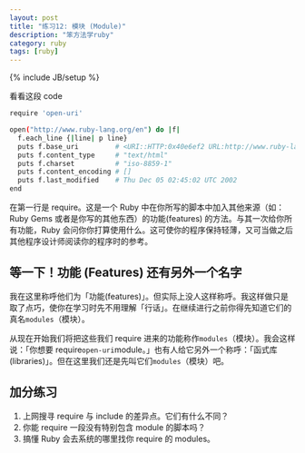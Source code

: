 ```yaml
---
layout: post
title: "练习12: 模块 (Module)"
description: "笨方法学ruby"
category: ruby
tags: [ruby]
---
```

{% include JB/setup %}

看看这段 code

```sh
require 'open-uri'

open("http://www.ruby-lang.org/en") do |f|
  f.each_line {|line| p line}
  puts f.base_uri         # <URI::HTTP:0x40e6ef2 URL:http://www.ruby-lang.org/en/>
  puts f.content_type     # "text/html"
  puts f.charset          # "iso-8859-1"
  puts f.content_encoding # []
  puts f.last_modified    # Thu Dec 05 02:45:02 UTC 2002
end
```

在第一行是 require。这是一个 Ruby 中在你所写的脚本中加入其他来源（如：Ruby Gems 或者是你写的其他东西）的功能(features) 的方法。与其一次给你所有功能，Ruby 会问你你打算使用什么。这可使你的程序保持轻薄，又可当做之后其他程序设计师阅读你的程序时的参考。

等一下！功能 (Features) 还有另外一个名字
----------------------------------------

我在这里称呼他们为「功能(features)」。但实际上没人这样称呼。我这样做只是取了点巧，使你在学习时先不用理解「行话」。在继续进行之前你得先知道它们的真名``` modules ```（模块）。

从现在开始我们将把这些我们 require 进来的功能称作``` modules ```（模块）。我会这样说：「你想要 require``` open-uri ```module。」也有人给它另外一个称呼：「函式库(libraries)」。但在这里我们还是先叫它们``` modules ```（模块）吧。

加分练习
--------

1. 上网搜寻 require 与 include 的差异点。它们有什么不同？ 
2. 你能 require 一段没有特别包含 module 的脚本吗？ 
3. 搞懂 Ruby 会去系统的哪里找你 require 的 modules。 
